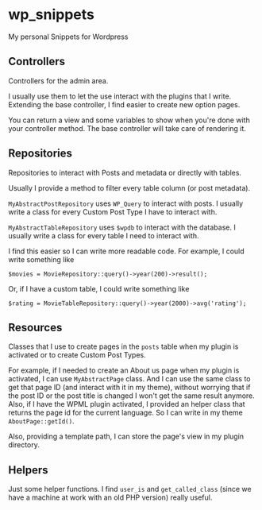 wp_snippets
===========

My personal Snippets for Wordpress

## Controllers ##
Controllers for the admin area.

I usually use them to let the use interact with the plugins that I write. Extending the base controller, I find easier to create new option pages.

You can return a view and some variables to show when you're done with your controller method. The base controller will take care of rendering it.

## Repositories ##
Repositories to interact with Posts and metadata or directly with tables.

Usually I provide a method to filter every table column (or post metadata).

`MyAbstractPostRepository` uses `WP_Query` to interact with posts. I usually write a class for every Custom Post Type I have to interact with.

`MyAbstractTableRepository` uses `$wpdb` to interact with the database. I usually write a class for every table I need to interact with.

I find this easier so I can write more readable code. For example, I could write something like


    $movies = MovieRepository::query()->year(200)->result();

Or, if I have a custom table, I could write something like

    $rating = MovieTableRepository::query()->year(2000)->avg('rating');

## Resources ##
Classes that I use to create pages in the `posts` table when my plugin is activated or to create Custom Post Types.

For example, if I needed to create an About us page when my plugin is activated, I can use `MyAbstractPage` class. And I can use the same class to get that page ID (and interact with it in my theme), without worrying that if the post ID or the post title is changed I won't get the same result anymore. Also, if I have the WPML plugin activated, I provided an helper class that returns the page id for the current language. So I can write in my theme `AboutPage::getId()`.

Also, providing a template path, I can store the page's view in my plugin directory.

## Helpers ##

Just some helper functions. I find `user_is` and `get_called_class` (since we have a machine at work with an old PHP version) really useful.
